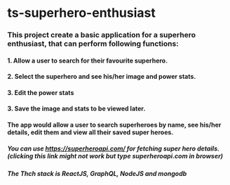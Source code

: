 # ts-superhero-enthusiast

### This project create a basic application for a superhero enthusiast, that can perform following functions:

#### 1. Allow a user to search for their favourite superhero.

#### 2. Select the superhero and see his/her image and power stats.

#### 3. Edit the power stats

#### 3. Save the image and stats to be viewed later.

 
#### The app would allow a user to search superheroes by name, see his/her details, edit them and view all their saved super heroes.
##### You can use https://superheroapi.com/ for fetching super hero details. (clicking this link might not work but type superheroapi.com in browser)

##### The Thch stack is ReactJS, GraphQL, NodeJS and mongodb

